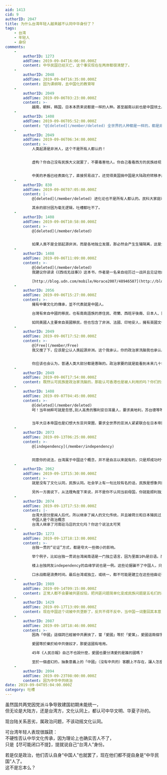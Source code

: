 ```yaml
---
aid: 1413
cid: 9
authorID: 2047
title: 为什么台湾年轻人越来越不认同中华身份了？
tags:
    - 台湾
    - 年轻人
    - 身份
comments:
    -
        authorID: 1273
        addTime: 2019-09-04T16:06:00.000Z
        content: 中华民国已经灭亡，这个事实现在在两岸都很清楚了。
    -
        authorID: 2048
        addTime: 2019-09-04T16:35:00.000Z
        content: 因为课纲呀，去中国化的教育呀
    -
        authorID: 2049
        addTime: 2019-09-06T03:23:00.000Z
        content: >-
            越南，朝鲜，韩国，日本本质来说都是一样的人种。甚至越南以前也是中国领土。为何故意搞区别，创建文字。这样才能和中国区分，更好的统治。台湾太明显了，台独那一帮人搞得嘛，这帮民族败类，早晚要完蛋。这样做结果只是到时候多留点血，仅此而已。
    -
        authorID: 1408
        addTime: 2019-09-06T05:52:00.000Z
        content: "@[deleted](/member/deleted) 全世界的人种都是一样的，都是非洲智人\U0001F642  \n为什么要怎么区分语言文字文化呢？\n\n因为这样可以虚构一个共同虚构记忆，产生认同感，方便统治者统治，出现政治经济危机的时刻就可以激发民族主义，将矛盾完全归罪有国内的少数弱势群体和国外的“境外势力”  \n达到统治效果"
    -
        authorID: 2049
        addTime: 2019-09-06T06:34:00.000Z
        content: >-
            人类起源是非洲人，这个不是所有人都认的！


            虚构？你自己没有民族大义就罢了，不要毒害他人。你自己看看西方的民族歧视，地域歧视。华人在美国有政治地位吗？华人除了新加坡在其他国家有政治地位吗？都这么多年了照样存在。美国人保护的永远是美国人的利益。不是香港人。美国人可以很轻松的工作，就可以生活很舒服，用着中国的廉价商品。98金融危机可以搞垮东南亚挣钱。而香港就得辛辛苦苦买个几十平的小房子。说白了，这背后都是利益，只有国家强大了，发展好了，老百姓才能生活好。


            中美的矛盾已经表面化了，直接贸易战了。还觉得美国搞中国是大陆政府转移矛盾啊？贸易战本质是中美在争夺利益，争夺高端发展权。谁掌握科技制高点，谁就可以收割全世界！真像你以为的矛盾只是什么民主自由，世界就简单了。都能简单发展经济，那世界就太和平了！
    -
        authorID: 830
        addTime: 2019-09-06T07:05:00.000Z
        content: |-
            @[deleted](/member/deleted) 进化论也不是所有人都认的。民科大家庭欢迎您。

            其余的部分因为毫无逻辑，吐槽都吐不了。
    -
        authorID: 1408
        addTime: 2019-09-06T10:58:00.000Z
        content: >-
            @[deleted](/member/deleted)


            如果人类不是全部起源非洲，而是各地独立发展，那必然会产生生殖隔离，这是生物学的自然规律，但是现在全球化+很多移民国家的诞生产生许多混血儿，说明人类根本没有生殖隔离，你跟我说为什么？
    -
        authorID: 1408
        addTime: 2019-09-06T11:09:00.000Z
        content: >-
            @[deleted](/member/deleted)
            我建议你读读《《西线无战事》》这本书，作者是一名亲自经历过一战并且见证他的残酷性，所谓民族不过就是政客们忽悠平民厮杀，为了谋求国王贵族资本家的利益，我们在前线送死，他们在后方继续忽悠年轻的学生为国捐躯，经历战争痛苦的保罗后来回家休假，发现他学生时代的老师继续给新的学生洗脑，送上战场，用国家名誉让这些年轻的生命送死，保罗揭穿老师的谎言换来的不过就是懦夫等辱骂，后方的人还幻想能攻战巴黎，失望的他继续回到战场，最终没有回来了  

            [http://blog.udn.com/mobile/Horace2007/48946587](http://blog.udn.com/mobile/Horace2007/48946587)
    -
        authorID: 2056
        addTime: 2019-09-06T15:27:00.000Z
        content: >-
            擁有中華文化的傳承，並不代表就是中國人。  

            台灣有來自中國的移民，也有南島語族的原住民、荷蘭、西班牙後裔、日本人、阿拉伯人等等，多民族混和的結果，造就了台灣人這個主體，與中國是不同的。  

            如同美國人主要來自英國移民，但也包含了非洲、法國、印地安人，擁有英國文化的傳承，但他們是美國人
    -
        authorID: 2049
        addTime: 2019-09-06T17:52:00.000Z
        content: >-
            @[Free](/member/Free)
            我又搜了下，应该是公认人类起源非洲。这个我承认，你的政治家洗脑我也承认。这都没有问题。从本质上来说，我觉得人就跟动物世界的野生动物差不多。需要一群狮子或者一群猴子群体生活抢地盘，才能生活好。另一面，也需要群体的利益之争。所以现在人类自动抱团。不同族类很难融入。冷战时期苏联失败了，看俄罗斯现在发展。曾经的日本，广岛协议看现在的发展。作为华人，儒家文化圈的。还是要抱团立于世界民族之林。互相内斗，估计就跟伊斯兰一样，坐拥石油财富，却战火连连。


            你应该也会认为，普通人类大部分都是愚昧的。政治家要的就是能看到未来几十年的发展，带领国家发展好。所以要精英政治。而几个人又能慧眼识珠，选出精英呢？我看大部分都不会。民主社会的一些欧猪国家，人民要的也只是自己的利益。
    -
        authorID: 2049
        addTime: 2019-09-06T17:54:00.000Z
        content: 既然认可民族是政治家洗脑的，那能认可香港也是被人利用的吗？你们的头目，几个自己冲前线的？子女几个在香港冲前线的？
    -
        authorID: 1408
        addTime: 2019-09-07T04:45:00.000Z
        content: >-
            @[deleted](/member/deleted)
            呵！当年纳粹可就是忽悠,别人高贵的雅利安日耳曼人，要求奥地利，苏台德等等德语区全部并入德意志帝国，实现你的第三帝国梦


            当年大日本帝国也是幻想大东亚共荣圈，要求全世界的亚洲人紧紧联合在日本帝国的旗下，为日本帝国效命
    -
        authorID: 2073
        addTime: 2019-09-13T06:25:00.000Z
        content: >-
            @[independency](/member/independency)


            同意你的说法，台湾属于中国这个概念，并不是自古以来就有的，只是郑成功时代加上后来的清朝，中国(或者说汉族)才开始统治台湾，那之前其实两地没有太大关系。
    -
        authorID: 2062
        addTime: 2019-09-13T15:30:00.000Z
        content: >-
            就是没有了文化认同，民族认同。社会学上有一句比较有名的话，民族是想象共同体，与血缘无关，从这一点来看民族认同并不是天经地义的。所以某种角度来说，中央近来的急迫感也是来源于此，目前统派多是中老年人，而年青人基本上都是独派，拖下去问题会更严重的。  

            另外一方面说下，从法理角度下来说，并不是你不认同当前母国，你就能顺利独立。即使你喊天赋人权，公投能过也没有用。前几年的西班牙加泰罗尼亚独立就是一例，欧盟没有人一个支持的，因为这个东西实在不好控制，各家手头上都有类似的问题，即使没有也难保以后不会出现。当时台湾独派大佬在节目就很心有戚戚地说独立何其难，因为台独的理论根基一大半就在公投独立上了，如果没有美国，加泰罗尼亚就是台湾的缩影。
    -
        authorID: 2074
        addTime: 2019-09-13T17:53:00.000Z
        content: |-
            台湾大部分是闽人后代，所以继承了闽人的文化传统，并且被荷兰和日本殖民过，也融入了殖民者的文化。  
            中国人是个政治概念  
            台湾人继承了河南驻马店的文化吗？你这个说法太可笑
    -
        authorID: 1273
        addTime: 2019-09-13T18:13:00.000Z
        content: >-
            台独一贯的“论证”方式，都是夸大一些微小的影响。  

            举个例子，比如台独一贯说台湾闽南语是一门独立语言，因为里面10%是日语。而知乎上就有网友指出，台湾教育部编写的闽南语词典，收集了常用词2万条，其中只有100多条来自日语。  

            楼上台独网友independency的血缘学说也是一例。这些论据骗不了中国人，只能骗骗不了解台湾情况的外国人。  

            口水战都是浪费时间。最后台湾或独立，或统一，都不可能是建立在这些扭曲论调的基础上。
    -
        authorID: 1989
        addTime: 2019-09-14T09:15:00.000Z
        content: 正常人都不会要被共匪奴役。把共匪问题简单化变成民族问题是五毛们的基本功。
    -
        authorID: 1429
        addTime: 2019-09-17T13:09:00.000Z
        content: 现在中国这个词被中共垄断了，反共不得不反中，当中国一词重回其本意，就没人反对用中国这个词了
    -
        authorID: 2087
        addTime: 2019-09-18T18:46:00.000Z
        content: >-
            因為「中國」這個詞已經被中共裹挾了，當「愛國」等於「愛黨」，愛國這兩個字已經成功被汙名化了。  

            愛國等於樂於給中共做奴才，那愛這國有啥用。  

            45年《人民日報》自己不也說什麼，愛國也要分清愛的是誰的國嗎？  

            至於一個虛幻的，抽象意義上的「中國」（沒有中共的）客觀上不存在，讓人怎麼有共鳴？中華民國實際統治區只有臺澎金馬，根本不算支那（非貶義，歷史詞彙而已）本土，香港亦然。在英國人來之前，這片島嶼和半島根本無人問津。
    -
        authorID: 2094
        addTime: 2019-09-23T08:00:00.000Z
        content: 因为中华中共统治
date: 2019-09-04T05:04:00.000Z
category: 吐槽
---
```


虽然国共两党因党派斗争导致建国初期未能统一，  
但无论是大陆方，还是台湾方，文化认同上，都认可中华文明、华夏子孙的。

现台陆关系恶劣，属政治问题，不该动摇文化认同。

可台湾年轻人表现很蹊跷：  
不硬性否认中华文化传承，因为理论上也确实否人不了，  
只是【尽可能闭口不提】，提就说自己“台湾人”身份。

若是仅是政治，他们否认自身“中国人”也就罢了，现在他们都不提自身是“中华民国”人了。  
这不是忘本么？
